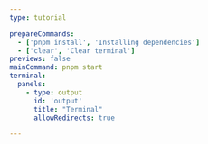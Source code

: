 ```yaml
---
type: tutorial

prepareCommands:
  - ['pnpm install', 'Installing dependencies']
  - ['clear', 'Clear terminal']
previews: false
mainCommand: pnpm start
terminal:
  panels:
    - type: output
      id: 'output'
      title: "Terminal"
      allowRedirects: true

---
```


